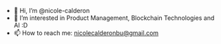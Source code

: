 - 👋 Hi, I’m @nicole-calderon
- 👀 I’m interested in Product Management, Blockchain Technologies and AI :D
- 📫 How to reach me: nicolecalderonbu@gmail.com

<!---
nicole-calderon/nicole-calderon is a ✨ special ✨ repository because its `README.md` (this file) appears on your GitHub profile.
You can click the Preview link to take a look at your changes.
--->
